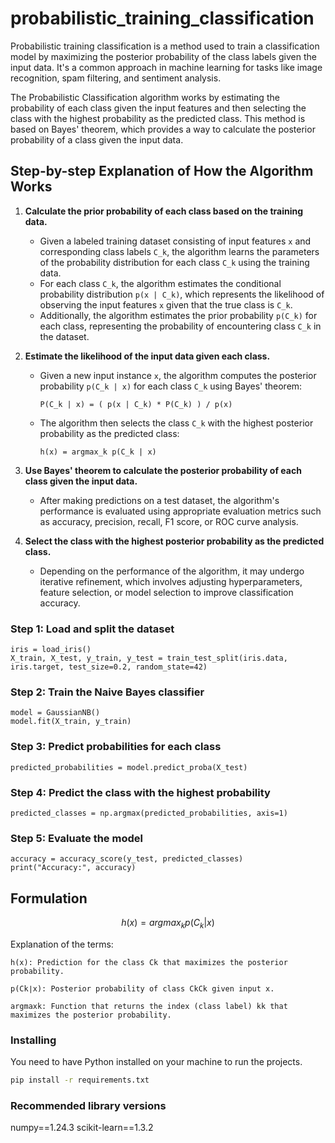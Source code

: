# probabilistic_training_classification

Probabilistic training classification is a method used to train a classification model by maximizing the posterior probability of the class labels given the input data. It's a common approach in machine learning for tasks like image recognition, spam filtering, and sentiment analysis.

The Probabilistic Classification algorithm works by estimating the probability of each class given the input features and then selecting the class with the highest probability as the predicted class. This method is based on Bayes' theorem, which provides a way to calculate the posterior probability of a class given the input data.

## Step-by-step Explanation of How the Algorithm Works

1. **Calculate the prior probability of each class based on the training data.**

   - Given a labeled training dataset consisting of input features `x` and corresponding class labels `C_k`, the algorithm learns the parameters of the probability distribution for each class `C_k` using the training data.
   - For each class `C_k`, the algorithm estimates the conditional probability distribution `p(x | C_k)`, which represents the likelihood of observing the input features `x` given that the true class is `C_k`.
   - Additionally, the algorithm estimates the prior probability `p(C_k)` for each class, representing the probability of encountering class `C_k` in the dataset.

2. **Estimate the likelihood of the input data given each class.**

   - Given a new input instance `x`, the algorithm computes the posterior probability `p(C_k | x)` for each class `C_k` using Bayes' theorem:
     ```
     P(C_k | x) = ( p(x | C_k) * P(C_k) ) / p(x)
     ```
   - The algorithm then selects the class `C_k` with the highest posterior probability as the predicted class:
     ```
     h(x) = argmax_k p(C_k | x)
     ```

3. **Use Bayes' theorem to calculate the posterior probability of each class given the input data.**

   - After making predictions on a test dataset, the algorithm's performance is evaluated using appropriate evaluation metrics such as accuracy, precision, recall, F1 score, or ROC curve analysis.

4. **Select the class with the highest posterior probability as the predicted class.**
   - Depending on the performance of the algorithm, it may undergo iterative refinement, which involves adjusting hyperparameters, feature selection, or model selection to improve classification accuracy.

### Step 1: Load and split the dataset

```
iris = load_iris()
X_train, X_test, y_train, y_test = train_test_split(iris.data, iris.target, test_size=0.2, random_state=42)
```

### Step 2: Train the Naive Bayes classifier

```
model = GaussianNB()
model.fit(X_train, y_train)
```

### Step 3: Predict probabilities for each class

```
predicted_probabilities = model.predict_proba(X_test)
```

### Step 4: Predict the class with the highest probability

```
predicted_classes = np.argmax(predicted_probabilities, axis=1)
```

### Step 5: Evaluate the model

```
accuracy = accuracy_score(y_test, predicted_classes)
print("Accuracy:", accuracy)
```

## Formulation

$$h(x) = argmax_k p(C_k | x) $$

Explanation of the terms:

    h(x): Prediction for the class Ck​ that maximizes the posterior probability.

    p(Ck​∣x): Posterior probability of class CkCk​ given input x.

    argmaxk​: Function that returns the index (class label) kk that maximizes the posterior probability.

### Installing

You need to have Python installed on your machine to run the projects.

```bash
pip install -r requirements.txt
```

### Recommended library versions

numpy==1.24.3
scikit-learn==1.3.2
